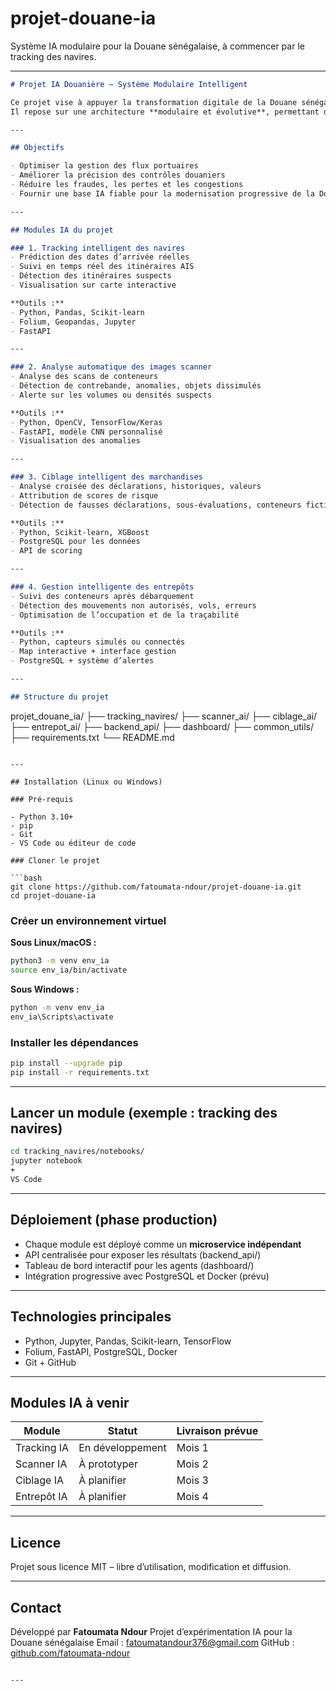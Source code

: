 # projet-douane-ia
Système IA modulaire pour la Douane sénégalaise, à commencer par le tracking des navires.

---

```markdown
# Projet IA Douanière – Système Modulaire Intelligent

Ce projet vise à appuyer la transformation digitale de la Douane sénégalaise par l'intégration progressive de modules d’intelligence artificielle.  
Il repose sur une architecture **modulaire et évolutive**, permettant d’ajouter, chaque mois, un module IA indépendant sans perturber le système existant.

---

## Objectifs

- Optimiser la gestion des flux portuaires
- Améliorer la précision des contrôles douaniers
- Réduire les fraudes, les pertes et les congestions
- Fournir une base IA fiable pour la modernisation progressive de la Douane

---

## Modules IA du projet

### 1. Tracking intelligent des navires
- Prédiction des dates d’arrivée réelles
- Suivi en temps réel des itinéraires AIS
- Détection des itinéraires suspects
- Visualisation sur carte interactive

**Outils :**
- Python, Pandas, Scikit-learn  
- Folium, Geopandas, Jupyter  
- FastAPI

---

### 2. Analyse automatique des images scanner
- Analyse des scans de conteneurs
- Détection de contrebande, anomalies, objets dissimulés
- Alerte sur les volumes ou densités suspects

**Outils :**
- Python, OpenCV, TensorFlow/Keras  
- FastAPI, modèle CNN personnalisé  
- Visualisation des anomalies

---

### 3. Ciblage intelligent des marchandises
- Analyse croisée des déclarations, historiques, valeurs
- Attribution de scores de risque
- Détection de fausses déclarations, sous-évaluations, conteneurs fictifs

**Outils :**
- Python, Scikit-learn, XGBoost  
- PostgreSQL pour les données  
- API de scoring

---

### 4. Gestion intelligente des entrepôts
- Suivi des conteneurs après débarquement
- Détection des mouvements non autorisés, vols, erreurs
- Optimisation de l’occupation et de la traçabilité

**Outils :**
- Python, capteurs simulés ou connectés  
- Map interactive + interface gestion  
- PostgreSQL + système d’alertes

---

## Structure du projet

```

projet\_douane\_ia/
├── tracking\_navires/
├── scanner\_ai/
├── ciblage\_ai/
├── entrepot\_ai/
├── backend\_api/
├── dashboard/
├── common\_utils/
├── requirements.txt
└── README.md

````

---

## Installation (Linux ou Windows)

### Pré-requis

- Python 3.10+
- pip
- Git
- VS Code ou éditeur de code

### Cloner le projet

```bash
git clone https://github.com/fatoumata-ndour/projet-douane-ia.git
cd projet-douane-ia
````

### Créer un environnement virtuel

**Sous Linux/macOS :**

```bash
python3 -m venv env_ia
source env_ia/bin/activate
```

**Sous Windows :**

```bash
python -m venv env_ia
env_ia\Scripts\activate
```

### Installer les dépendances

```bash
pip install --upgrade pip
pip install -r requirements.txt
```

---

## Lancer un module (exemple : tracking des navires)

```bash
cd tracking_navires/notebooks/
jupyter notebook
+
VS Code
```

---

## Déploiement (phase production)

* Chaque module est déployé comme un **microservice indépendant**
* API centralisée pour exposer les résultats (backend\_api/)
* Tableau de bord interactif pour les agents (dashboard/)
* Intégration progressive avec PostgreSQL et Docker (prévu)

---

## Technologies principales

* Python, Jupyter, Pandas, Scikit-learn, TensorFlow
* Folium, FastAPI, PostgreSQL, Docker
* Git + GitHub

---

## Modules IA à venir

| Module      | Statut           | Livraison prévue |
| ----------- | ---------------- | ---------------- |
| Tracking IA | En développement | Mois 1           |
| Scanner IA  | À prototyper     | Mois 2           |
| Ciblage IA  | À planifier      | Mois 3           |
| Entrepôt IA | À planifier      | Mois 4           |

---

## Licence

Projet sous licence MIT – libre d’utilisation, modification et diffusion.

---

## Contact

Développé par **Fatoumata Ndour**
Projet d’expérimentation IA pour la Douane sénégalaise
Email : [fatoumatandour376@gmail.com](fatoumatandour376@gmail.com)
GitHub : [github.com/fatoumata-ndour](https://github.com/fatoundour)

````

---

